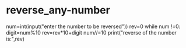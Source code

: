 # reverse_any-number
num=int(input("enter the number to be reversed"))
rev=0
while num !=0:
    digit=num%10
    rev=rev*10+digit
    num//=10
print("reverse of the number is:",rev)
    
